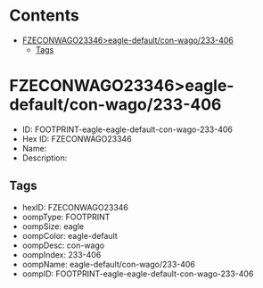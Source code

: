 



Contents
========

* [FZECONWAGO23346>eagle-default/con-wago/233-406](#fzeconwago23346eagle-defaultcon-wago233-406)
	* [Tags](#tags)

# FZECONWAGO23346>eagle-default/con-wago/233-406

- ID: FOOTPRINT-eagle-eagle-default-con-wago-233-406
- Hex ID: FZECONWAGO23346
- Name: 
- Description: 

## Tags

- hexID: FZECONWAGO23346
- oompType: FOOTPRINT
- oompSize: eagle
- oompColor: eagle-default
- oompDesc: con-wago
- oompIndex: 233-406
- oompName: eagle-default/con-wago/233-406
- oompID: FOOTPRINT-eagle-eagle-default-con-wago-233-406
